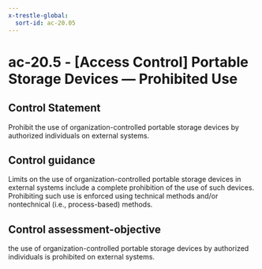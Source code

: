 ```yaml
---
x-trestle-global:
  sort-id: ac-20.05
---
```


# ac-20.5 - \[Access Control\] Portable Storage Devices — Prohibited Use

## Control Statement

Prohibit the use of organization-controlled portable storage devices by authorized individuals on external systems.

## Control guidance

Limits on the use of organization-controlled portable storage devices in external systems include a complete prohibition of the use of such devices. Prohibiting such use is enforced using technical methods and/or nontechnical (i.e., process-based) methods.

## Control assessment-objective

the use of organization-controlled portable storage devices by authorized individuals is prohibited on external systems.
